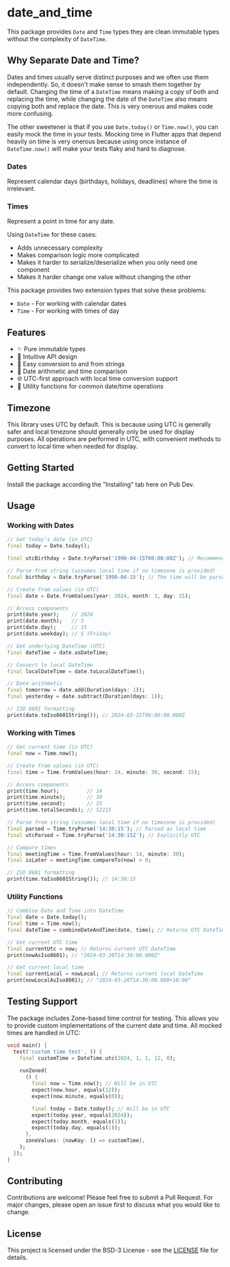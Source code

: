 # date_and_time

This package provides `Date` and `Time` types they are clean immutable types without the complexity of `DateTime`.

## Why Separate Date and Time?

Dates and times usually serve distinct purposes and we often use them independently. So, it doesn't make sense to smash them together by default. Changing the time of a `DateTime` means making a copy of both and replacing the time, while changing the date of the `DateTime` also means copying both and replace the date. This is very onerous and makes code more confusing. 

The other sweetener is that if you use `Date.today()`  or `Time.now()`, you can easily mock the time in your tests. Mocking time in Flutter apps that depend heavily on time is very onerous because using once instance of `DateTime.now()` will make your tests flaky and hard to diagnose.

### Dates
Represent calendar days (birthdays, holidays, deadlines) where the time is irrelevant.

### Times 
Represent a point in time for any date. 

Using `DateTime` for these cases:
- Adds unnecessary complexity
- Makes comparison logic more complicated
- Makes it harder to serialize/deserialize when you only need one component
- Makes it harder change one value without changing the other

This package provides two extension types that solve these problems:
- `Date` - For working with calendar dates
- `Time` - For working with times of day

## Features

- ✨ Pure immutable types
- 🎯 Intuitive API design
- 🔄 Easy conversion to and from strings
- 🧮 Date arithmetic and time comparison
- 🌐 UTC-first approach with local time conversion support
- 🔄 Utility functions for common date/time operations

## Timezone

This library uses UTC by default. This is because using UTC is generally safer and local timezone should generally only be used for display purposes. All operations are performed in UTC, with convenient methods to convert to local time when needed for display.

## Getting Started

Install the package according the "Installing" tab here on Pub Dev.

## Usage

### Working with Dates

```dart
// Get today's date (in UTC)
final today = Date.today();

final utcBirthday = Date.tryParse('1990-04-15T00:00:00Z'); // Recommended approach. Explicitly UTC

// Parse from string (assumes local time if no timezone is provided)
final birthday = Date.tryParse('1990-04-15'); // The time will be parsed as local time and converted to UTC, which probably won't be what you want.

// Create from values (in UTC)
final date = Date.fromValues(year: 2024, month: 3, day: 15);

// Access components
print(date.year);    // 2024
print(date.month);   // 3
print(date.day);     // 15
print(date.weekday); // 5 (Friday)

// Get underlying DateTime (UTC)
final dateTime = date.asDateTime;

// Convert to local DateTime
final localDateTime = date.toLocalDateTime();

// Date arithmetic
final tomorrow = date.add(Duration(days: 1));
final yesterday = date.subtract(Duration(days: 1));

// ISO 8601 formatting
print(date.toIso8601String()); // 2024-03-15T00:00:00.000Z
```

### Working with Times

```dart
// Get current time (in UTC)
final now = Time.now();

// Create from values (in UTC)
final time = Time.fromValues(hour: 14, minute: 30, second: 15);

// Access components
print(time.hour);         // 14
print(time.minute);       // 30
print(time.second);       // 15
print(time.totalSeconds); // 52215

// Parse from string (assumes local time if no timezone is provided)
final parsed = Time.tryParse('14:30:15'); // Parsed as local time
final utcParsed = Time.tryParse('14:30:15Z'); // Explicitly UTC

// Compare times
final meetingTime = Time.fromValues(hour: 14, minute: 30);
final isLater = meetingTime.compareTo(now) > 0;

// ISO 8601 formatting
print(time.toIso8601String()); // 14:30:15
```

### Utility Functions

```dart
// Combine Date and Time into DateTime
final date = Date.today();
final time = Time.now();
final dateTime = combineDateAndTime(date, time); // Returns UTC DateTime

// Get current UTC time
final currentUtc = now; // Returns current UTC DateTime
print(nowAsIso8601); // "2024-03-20T14:30:00.000Z"

// Get current local time
final currentLocal = nowLocal; // Returns current local DateTime
print(nowLocalAsIso8601); // "2024-03-20T14:30:00.000+10:00"
```

## Testing Support

The package includes Zone-based time control for testing. This allows you to provide custom implementations of the current date and time. All mocked times are handled in UTC:

```dart
void main() {
  test('custom time test', () {
    final customTime = DateTime.utc(2024, 1, 1, 12, 0);
    
    runZoned(
      () {
        final now = Time.now(); // Will be in UTC
        expect(now.hour, equals(12));
        expect(now.minute, equals(0));

        final today = Date.today(); // Will be in UTC
        expect(today.year, equals(2024));
        expect(today.month, equals(1));
        expect(today.day, equals(1));
      },
      zoneValues: {nowKey: () => customTime},
    );
  });
}
```

## Contributing

Contributions are welcome! Please feel free to submit a Pull Request. For major changes, please open an issue first to discuss what you would like to change.

## License

This project is licensed under the BSD-3 License - see the [LICENSE](LICENSE) file for details.
